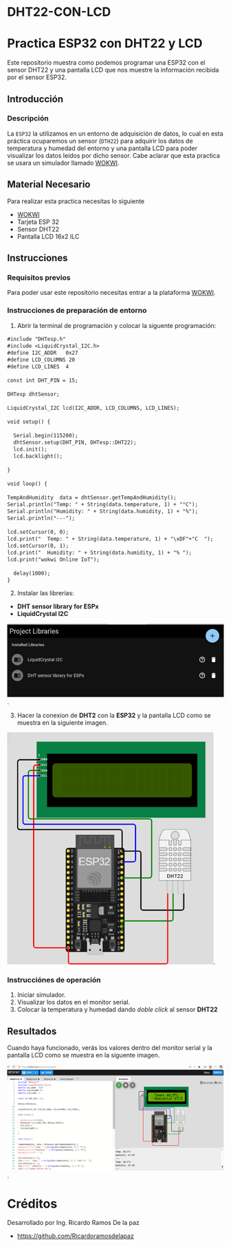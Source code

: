 # DHT22-CON-LCD

# Practica ESP32 con DHT22 y LCD
Este repositorio muestra como podemos programar una ESP32 con el sensor DHT22 y una pantalla LCD que nos muestre la información recibida por el sensor ESP32.

## Introducción

### Descripción

La ```ESP32``` la utilizamos en un entorno de adquisición de datos, lo cual en esta práctica ocuparemos un sensor (```DTH22```) para adquirir los datos de temperatura y humedad del entorno y una pantalla LCD para poder visualizar los datos leídos por dicho sensor.  Cabe aclarar que esta practica se usara un simulador llamado [WOKWI](https://https://wokwi.com/).


## Material Necesario

Para realizar esta practica necesitas lo siguiente

- [WOKWI](https://https://wokwi.com/)
- Tarjeta ESP 32
- Sensor DHT22
- Pantalla LCD 16x2 ILC



## Instrucciones

### Requisitos previos

Para poder usar este repositorio necesitas entrar a la plataforma [WOKWI](https://https://wokwi.com/).


### Instrucciones de preparación de entorno 

1. Abrir la terminal de programación y colocar la siguente programación:

```
#include "DHTesp.h"
#include <LiquidCrystal_I2C.h>
#define I2C_ADDR   0x27
#define LCD_COLUMNS 20
#define LCD_LINES  4

const int DHT_PIN = 15;

DHTesp dhtSensor;

LiquidCrystal_I2C lcd(I2C_ADDR, LCD_COLUMNS, LCD_LINES);

void setup() {

  Serial.begin(115200);
  dhtSensor.setup(DHT_PIN, DHTesp::DHT22);
  lcd.init();
  lcd.backlight();

}

void loop() {

TempAndHumidity  data = dhtSensor.getTempAndHumidity();
Serial.println("Temp: " + String(data.temperature, 1) + "°C");
Serial.println("Humidity: " + String(data.humidity, 1) + "%");
Serial.println("---");

lcd.setCursor(0, 0);
lcd.print("  Temp: " + String(data.temperature, 1) + "\xDF"+"C  ");
lcd.setCursor(0, 1);
lcd.print("  Humidity: " + String(data.humidity, 1) + "% ");
lcd.print("wokwi Online IoT");

  delay(1000);
}

```
2. Instalar las librerías:
-  **DHT sensor library for ESPx**
- **LiquidCrystal I2C**

![](https://github.com/Ricardoramosdelapaz/DHT22-CON-LCD/blob/main/Captura%20lib.PNG?raw=true).

3. Hacer la conexion de **DHT2** con la **ESP32** y la pantalla LCD como se muestra en la siguiente imagen.

![](https://github.com/Ricardoramosdelapaz/DHT22-CON-LCD/blob/main/Captura%20con.PNG?raw=true).

### Instrucciónes de operación

1. Iniciar simulador.
2. Visualizar los datos en el monitor serial.
3. Colocar la temperatura y humedad dando *doble click* al sensor **DHT22** 

## Resultados

Cuando haya funcionado, verás los valores dentro del monitor serial y la pantalla LCD como se muestra en la siguente imagen.

![](https://github.com/Ricardoramosdelapaz/DHT22-CON-LCD/blob/main/res.PNG?raw=true).



# Créditos

Desarrollado por Ing. Ricardo Ramos De la paz

- https://github.com/Ricardoramosdelapaz
